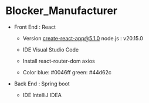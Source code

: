 # Blocker_Manufacturer

- Front End : React
  - Version
    create-react-app@5.1.0
    node.js : v20.15.0

  - IDE
    Visual Studio Code

  - Install
    react-router-dom
    axios

  - Color
    blue: #0046ff
    green: #44d62c

- Back End : Spring boot
    - IDE
      IntelliJ IDEA
